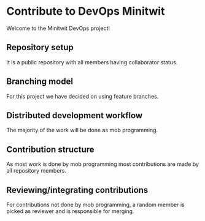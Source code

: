 # Contribute to DevOps Minitwit

Welcome to the Minitwit DevOps project!

## Repository setup

It is a public repository with all members having collaborator status.

## Branching model

For this project we have decided on using feature branches.

## Distributed development workflow

The majority of the work will be done as mob programming.

## Contribution structure

As most work is done by mob programming most contributions are made by all repository members.

## Reviewing/integrating contributions

For contributions not done by mob programming, a random member is picked as reviewer and is responsible for merging.
